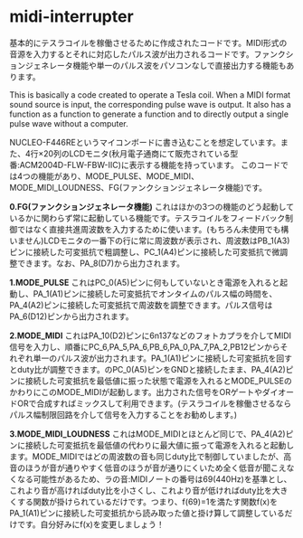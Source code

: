 # midi-interrupter
基本的にテスラコイルを稼働させるために作成されたコードです。MIDI形式の音源を入力するとそれに対応したパルス波が出力されるコードです。ファンクションジェネレータ機能や単一のパルス波をパソコンなしで直接出力する機能もあります。

This is basically a code created to operate a Tesla coil. When a MIDI format sound source is input, the corresponding pulse wave is output. It also has a function as a function to generate a function and to directly output a single pulse wave without a computer.

NUCLEO-F446REというマイコンボードに書き込むことを想定しています。また、4行×20列のLCDモニタ(秋月電子通商にて販売されている型番:ACM2004D-FLW-FBW-IIC)に表示する機能を持っています。
このコードでは4つの機能があり、MODE_PULSE、MODE_MIDI、MODE_MIDI_LOUDNESS、FG(ファンクションジェネレータ機能)です。

**0.FG(ファンクションジェネレータ機能)**
これはほかの3つの機能のどう起動しているかに関わらず常に起動している機能です。テスラコイルをフィードバック制御ではなく直接共進周波数を入力するために使います。(もちろん未使用でも構いません)LCDモニタの一番下の行に常に周波数が表示され、周波数はPB_1(A3)ピンに接続した可変抵抗で粗調整し、PC_1(A4)ピンに接続した可変抵抗で微調整できます。なお、PA_8(D7)から出力されます。

**1.MODE_PULSE**
これはPC_0(A5)ピンに何もしていないとき電源を入れると起動し、PA_1(A1)ピンに接続した可変抵抗でオンタイムのパルス幅の時間を、PA_4(A2)ピンに接続した可変抵抗で周波数を調整できます。パルス信号はPA_6(D12)ピンから出力されます。

**2.MODE_MIDI**
これはPA_10(D2)ピンに6n137などのフォトカプラを介してMIDI信号を入力し、順番にPC_6,PA_5,PA_6,PB_6,PA_0,PA_7,PA_2,PB12ピンからそれぞれ単一のパルス波が出力されます。PA_1(A1)ピンに接続した可変抵抗を回すとduty比が調整できます。のPC_0(A5)ピンをGNDと接続したまま、PA_4(A2)ピンに接続した可変抵抗を最低値に振った状態で電源を入れるとMODE_PULSEのかわりにこのMODE_MIDIが起動します。出力された信号をORゲートやダイオードORで合成すればミックスして利用できます。(テスラコイルを稼働させるならパルス幅制限回路を介して信号を入力することをお勧めします。)

**3.MODE_MIDI_LOUDNESS**
これはMODE_MIDIとほとんど同じで、PA_4(A2)ピンに接続した可変抵抗を最低値の代わりに最大値に振って電源を入れると起動します。MODE_MIDIではどの周波数の音も同じduty比で制御していましたが、高音のほうが音が通りやすく低音のほうが音が通りにくいため全く低音が聞こえなくなる可能性があるため、ラの音:MIDIノートの番号は69(440Hz)を基準とし、これより音が高ければduty比を小さくし、これより音が低ければduty比を大きくする関数が掛けられているだけです。つまり、f(69)=1を満たす関数f(x)をPA_1(A1)ピンに接続した可変抵抗から読み取った値と掛け算して調整しているだけです。自分好みにf(x)を変更しましょう！
